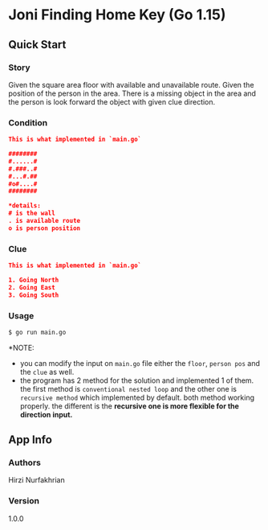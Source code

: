 # Joni Finding Home Key (Go 1.15)

## Quick Start

### Story

Given the square area floor with available and unavailable route. Given the position of the person in the area. There is a missing object in the area and the person is look forward the object with given clue direction.

### Condition

```json
This is what implemented in `main.go`

########
#......#
#.###..#
#...#.##
#o#....#
########

*details:
# is the wall
. is available route
o is person position
```

### Clue

```json
This is what implemented in `main.go`

1. Going North
2. Going East
3. Going South
```

### Usage

``` bash
$ go run main.go
```

*NOTE:
- you can modify the input on `main.go` file either the `floor`, `person pos` and the `clue` as well.
- the program has 2 method for the solution and implemented 1 of them. the first method is `conventional nested loop` and the other one is `recursive method` which implemented by default. both method working properly. the different is the **recursive one is more flexible for the direction input.**



## App Info

### Authors

Hirzi Nurfakhrian

### Version

1.0.0